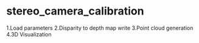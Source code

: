 # stereo_camera_calibration

1.Load parameters 
2.Disparity to depth map write 
3.Point cloud generation 
4.3D Visualization 
